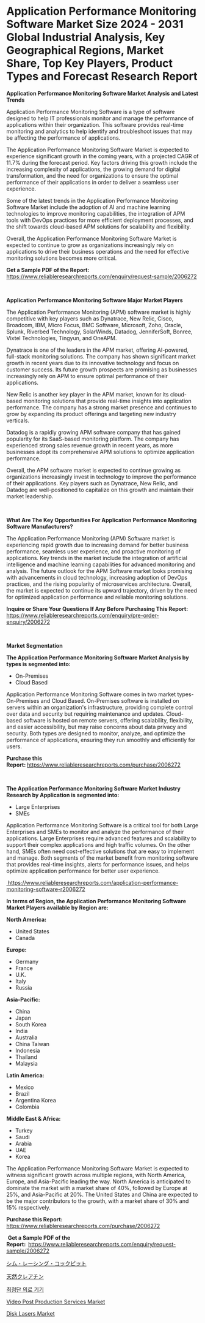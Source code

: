<p><h1>Application Performance Monitoring Software Market Size 2024 - 2031 Global Industrial Analysis, Key Geographical Regions, Market Share, Top Key Players, Product Types and Forecast Research Report</h1></p><p><strong>Application Performance Monitoring Software Market Analysis and Latest Trends</strong></p>
<p><p>Application Performance Monitoring Software is a type of software designed to help IT professionals monitor and manage the performance of applications within their organization. This software provides real-time monitoring and analytics to help identify and troubleshoot issues that may be affecting the performance of applications.</p><p>The Application Performance Monitoring Software Market is expected to experience significant growth in the coming years, with a projected CAGR of 11.7% during the forecast period. Key factors driving this growth include the increasing complexity of applications, the growing demand for digital transformation, and the need for organizations to ensure the optimal performance of their applications in order to deliver a seamless user experience.</p><p>Some of the latest trends in the Application Performance Monitoring Software Market include the adoption of AI and machine learning technologies to improve monitoring capabilities, the integration of APM tools with DevOps practices for more efficient deployment processes, and the shift towards cloud-based APM solutions for scalability and flexibility.</p><p>Overall, the Application Performance Monitoring Software Market is expected to continue to grow as organizations increasingly rely on applications to drive their business operations and the need for effective monitoring solutions becomes more critical.</p></p>
<p><strong>Get a Sample PDF of the Report:&nbsp;</strong> <a href="https://www.reliableresearchreports.com/enquiry/request-sample/2006272">https://www.reliableresearchreports.com/enquiry/request-sample/2006272</a></p>
<p>&nbsp;</p>
<p><strong>Application Performance Monitoring Software Major Market Players</strong></p>
<p><p>The Application Performance Monitoring (APM) software market is highly competitive with key players such as Dynatrace, New Relic, Cisco, Broadcom, IBM, Micro Focus, BMC Software, Microsoft, Zoho, Oracle, Splunk, Riverbed Technology, SolarWinds, Datadog, JenniferSoft, Bonree, Vixtel Technologies, Tingyun, and OneAPM.</p><p>Dynatrace is one of the leaders in the APM market, offering AI-powered, full-stack monitoring solutions. The company has shown significant market growth in recent years due to its innovative technology and focus on customer success. Its future growth prospects are promising as businesses increasingly rely on APM to ensure optimal performance of their applications.</p><p>New Relic is another key player in the APM market, known for its cloud-based monitoring solutions that provide real-time insights into application performance. The company has a strong market presence and continues to grow by expanding its product offerings and targeting new industry verticals.</p><p>Datadog is a rapidly growing APM software company that has gained popularity for its SaaS-based monitoring platform. The company has experienced strong sales revenue growth in recent years, as more businesses adopt its comprehensive APM solutions to optimize application performance.</p><p>Overall, the APM software market is expected to continue growing as organizations increasingly invest in technology to improve the performance of their applications. Key players such as Dynatrace, New Relic, and Datadog are well-positioned to capitalize on this growth and maintain their market leadership.</p></p>
<p>&nbsp;</p>
<p><strong>What Are The Key Opportunities For Application Performance Monitoring Software Manufacturers?</strong></p>
<p><p>The Application Performance Monitoring (APM) Software market is experiencing rapid growth due to increasing demand for better business performance, seamless user experience, and proactive monitoring of applications. Key trends in the market include the integration of artificial intelligence and machine learning capabilities for advanced monitoring and analysis. The future outlook for the APM Software market looks promising with advancements in cloud technology, increasing adoption of DevOps practices, and the rising popularity of microservices architecture. Overall, the market is expected to continue its upward trajectory, driven by the need for optimized application performance and reliable monitoring solutions.</p></p>
<p><strong>Inquire or Share Your Questions If Any Before Purchasing This Report:</strong> <a href="https://www.reliableresearchreports.com/enquiry/pre-order-enquiry/2006272">https://www.reliableresearchreports.com/enquiry/pre-order-enquiry/2006272</a></p>
<p>&nbsp;</p>
<p><strong>Market Segmentation</strong></p>
<p><strong>The Application Performance Monitoring Software Market Analysis by types is segmented into:</strong></p>
<p><ul><li>On-Premises</li><li>Cloud Based</li></ul></p>
<p><p>Application Performance Monitoring Software comes in two market types- On-Premises and Cloud Based. On-Premises software is installed on servers within an organization's infrastructure, providing complete control over data and security but requiring maintenance and updates. Cloud-based software is hosted on remote servers, offering scalability, flexibility, and easier accessibility, but may raise concerns about data privacy and security. Both types are designed to monitor, analyze, and optimize the performance of applications, ensuring they run smoothly and efficiently for users.</p></p>
<p><strong>Purchase this Report:&nbsp;</strong><a href="https://www.reliableresearchreports.com/purchase/2006272">https://www.reliableresearchreports.com/purchase/2006272</a></p>
<p>&nbsp;</p>
<p><strong>The Application Performance Monitoring Software Market Industry Research by Application is segmented into:</strong></p>
<p><ul><li>Large Enterprises</li><li>SMEs</li></ul></p>
<p><p>Application Performance Monitoring Software is a critical tool for both Large Enterprises and SMEs to monitor and analyze the performance of their applications. Large Enterprises require advanced features and scalability to support their complex applications and high traffic volumes. On the other hand, SMEs often need cost-effective solutions that are easy to implement and manage. Both segments of the market benefit from monitoring software that provides real-time insights, alerts for performance issues, and helps optimize application performance for better user experience.</p></p>
<p><a href="https://www.reliableresearchreports.com/application-performance-monitoring-software-r2006272">&nbsp;https://www.reliableresearchreports.com/application-performance-monitoring-software-r2006272</a></p>
<p><strong>In terms of Region, the Application Performance Monitoring Software Market Players available by Region are:</strong></p>
<p>
    <p> <strong> North America: </strong>
        <ul>
            <li>United States</li>
            <li>Canada</li>
        </ul>
        </p> 
    <p> <strong> Europe: </strong>
        <ul>
            <li>Germany</li>
            <li>France</li>
            <li>U.K.</li>
            <li>Italy</li>
            <li>Russia</li>
        </ul>
        </p> 
    <p> <strong> Asia-Pacific: </strong>
        <ul>
            <li>China</li>
            <li>Japan</li>
            <li>South Korea</li>
            <li>India</li>
            <li>Australia</li>
            <li>China Taiwan</li>
            <li>Indonesia</li>
            <li>Thailand</li>
            <li>Malaysia</li>
        </ul>
        </p> 
    <p> <strong> Latin America: </strong>
        <ul>
            <li>Mexico</li>
            <li>Brazil</li>
            <li>Argentina Korea</li>
            <li>Colombia</li>
        </ul>
        </p> 
    <p> <strong> Middle East & Africa: </strong>
        <ul>
            <li>Turkey</li>
            <li>Saudi</li>
            <li>Arabia</li>
            <li>UAE</li>
            <li>Korea</li>
        </ul>
    </p>
    </p>
<p><p>The Application Performance Monitoring Software Market is expected to witness significant growth across multiple regions, with North America, Europe, and Asia-Pacific leading the way. North America is anticipated to dominate the market with a market share of 40%, followed by Europe at 25%, and Asia-Pacific at 20%. The United States and China are expected to be the major contributors to the growth, with a market share of 30% and 15% respectively.</p></p>
<p><strong>Purchase this Report: </strong><a href="https://www.reliableresearchreports.com/purchase/2006272">https://www.reliableresearchreports.com/purchase/2006272</a></p>
<p>&nbsp;<strong>Get a Sample PDF of the Report:&nbsp;&nbsp;</strong><a href="https://www.reliableresearchreports.com/enquiry/request-sample/2006272">https://www.reliableresearchreports.com/enquiry/request-sample/2006272</a></p>
<p><strong></strong></p>
<p><p><a href="https://medium.com/@lorrainethompson10/%E3%82%B7%E3%83%A0%E3%83%AC%E3%83%BC%E3%82%B7%E3%83%B3%E3%82%B0%E3%82%B3%E3%82%AF%E3%83%94%E3%83%83%E3%83%88%E5%B8%82%E5%A0%B4-%E3%82%BF%E3%82%A4%E3%83%97-%E3%82%A2%E3%83%97%E3%83%AA%E3%82%B1%E3%83%BC%E3%82%B7%E3%83%A7%E3%83%B3-%E5%9C%B0%E7%90%86%E3%81%AB%E3%82%88%E3%82%8B%E5%8C%85%E6%8B%AC%E7%9A%84%E8%A9%95%E4%BE%A1-eb3a46c0821f">シム・レーシング・コックピット</a></p><p><a href="https://github.com/ReganWisoky2023/Market-Research-Report-List-1/blob/main/338271632525.md">天然クレアチン</a></p><p><a href="https://medium.com/@fredajerde/%EC%B2%A8%EB%8B%A8-%EC%9D%98%EB%A3%8C%EA%B8%B0%EA%B8%B0-%EC%8B%9C%EC%9E%A5-%EA%B7%9C%EB%AA%A8%EB%8A%94-%EA%B8%80%EB%A1%9C%EB%B2%8C-%EC%82%B0%EC%97%85%EC%97%90%EC%84%9C-%EC%B5%9C%EC%A0%81%EC%9D%98-%EB%A7%88%EC%BC%80%ED%8C%85-%EC%B1%84%EB%84%90%EC%9D%84-%EB%B3%B4%EC%97%AC%EC%A4%8D%EB%8B%88%EB%8B%A4-27ea5c760d20">최첨단 의료 기기</a></p><p><a href="https://github.com/LitzyGulgowski2023/Market-Research-Report-List-1/blob/main/video-post-production-services-market.md">Video Post Production Services Market</a></p><p><a href="https://www.linkedin.com/pulse/disk-lasers-market-exploring-share-trends-future-growth-mixpanel-yqq4f?trackingId=gKtU9T1X9OH7iHRsYjcljA%3D%3D">Disk Lasers Market</a></p></p>